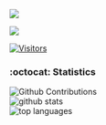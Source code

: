 <a href="https://www.linkedin.com/in/andr%C3%A9-ferreira-de-moraes/" target="_blank"><img src="https://img.shields.io/badge/-LinkedIn-%230077B5?style=for-the-badge&logo=linkedin&logoColor=white" target="_blank"></a>  

<a href="https://medium.com/@andrefmoraes" target="_blank"><img src="https://img.shields.io/badge/-Medium-fa6132?style=for-the-badge&logo=Medium&logoColor=white" target="_blank"></a>  

[![Visitors](https://api.visitorbadge.io/api/visitors?path=https%3A%2F%2Fgithub.com%2Fandre-djsystem&label=Visitantes&countColor=%23263759)](https://visitorbadge.io/status?path=https%3A%2F%2Fgithub.com%2Fandre-djsystem)

### :octocat: Statistics
![Github Contributions](https://github-readme-streak-stats.herokuapp.com/?user=andre-djsystem)<br>
![github stats](https://github-readme-stats.vercel.app/api?username=andre-djsystem&show_icons=true&hide_title=true)<br>
![top languages](https://github-readme-stats.vercel.app/api/top-langs/?username=andre-djsystem&langs_count=10&layout=compact)

<!--
![](http://github-profile-summary-cards.vercel.app/api/cards/profile-details?username=andre-djsystem)
**andre-djsystem/andre-djsystem** is a ✨ _special_ ✨ repository because its `README.md` (this file) appears on your GitHub profile.

Here are some ideas to get you started:

- 🔭 I’m currently working on ...
- 🌱 I’m currently learning ...
- 👯 I’m looking to collaborate on ...
- 🤔 I’m looking for help with ...
- 💬 Ask me about ...
- 📫 How to reach me: ...
- 😄 Pronouns: ...
- ⚡ Fun fact: ...
-->
